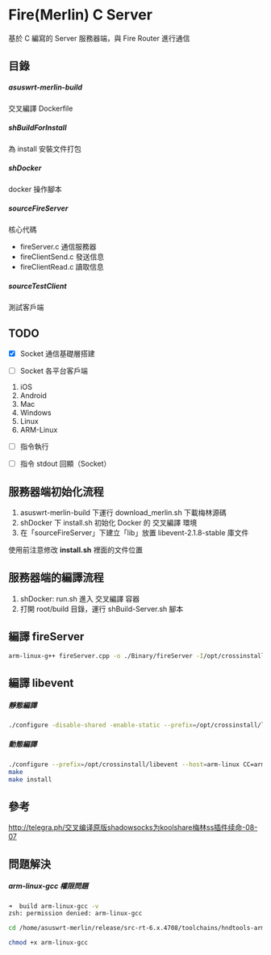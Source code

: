# Fire(Merlin) C Server

基於 C 編寫的 Server 服務器端，與 Fire Router 進行通信



## 目錄

##### asuswrt-merlin-build

交叉編譯 Dockerfile

##### shBuildForInstall

為 install 安裝文件打包

##### shDocker

docker 操作腳本

##### sourceFireServer

核心代碼

* fireServer.c 通信服務器
* fireClientSend.c 發送信息
* fireClientRead.c 讀取信息

##### sourceTestClient

測試客戶端



## TODO

- [x] Socket 通信基礎層搭建


- [ ] Socket 各平台客戶端

1. iOS
2. Android
3. Mac
4. Windows
5. Linux
6. ARM-Linux

- [ ] 指令執行
- [ ] 指令 stdout 回顯（Socket）



## 服務器端初始化流程

1. asuswrt-merlin-build 下運行 download_merlin.sh 下載梅林源碼
2. shDocker 下 install.sh 初始化 Docker 的 交叉編譯 環境
3. 在「sourceFireServer」下建立「lib」放置 libevent-2.1.8-stable 庫文件

使用前注意修改 **install.sh** 裡面的文件位置



## 服務器端的編譯流程

1. shDocker: run.sh 進入 交叉編譯 容器
2. 打開 root/build 目錄，運行 shBuild-Server.sh 腳本





## 編譯 fireServer

```bash
arm-linux-g++ fireServer.cpp -o ./Binary/fireServer -I/opt/crossinstall/libevent/include/ -L/opt/crossinstall/libevent/lib/ -lrt -levent -static
```



## 編譯 libevent

##### 靜態編譯

```bash
./configure -disable-shared -enable-static --prefix=/opt/crossinstall/libevent --host=arm-linux CC=arm-linux-gcc CXX=arm-linux-g++
```

##### 動態編譯

```bash
./configure --prefix=/opt/crossinstall/libevent --host=arm-linux CC=arm-linux-gcc CXX=arm-linux-g++
make
make install
```





## 參考

http://telegra.ph/交叉编译原版shadowsocks为koolshare梅林ss插件续命-08-07



## 問題解決

##### arm-linux-gcc 權限問題

```Bash
➜  build arm-linux-gcc -v           
zsh: permission denied: arm-linux-gcc
```

```bash
cd /home/asuswrt-merlin/release/src-rt-6.x.4708/toolchains/hndtools-arm-linux-2.6.36-uclibc-4.5.3/bin/

chmod +x arm-linux-gcc
```

